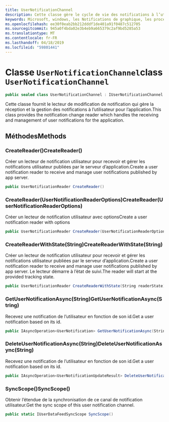```yaml
---
title: UserNotificationChannel
description: Cette classe gère le cycle de vie des notifications à l’utilisateur.
keywords: Microsoft, windows, les Notifications de graphique, les procédures relatives à Windows
ms.openlocfilehash: ee30f0eab2bb212dddf1de401a91f0487c512705
ms.sourcegitcommit: 945a0f4bda02e3b4eb9a665379c2af9bd5285a53
ms.translationtype: MT
ms.contentlocale: fr-FR
ms.lasthandoff: 04/18/2019
ms.locfileid: "59801441"
---
```

# <a name="class-usernotificationchannel"></a><span data-ttu-id="b1e57-104">Classe `UserNotificationChannel`</span><span class="sxs-lookup"><span data-stu-id="b1e57-104">class `UserNotificationChannel`</span></span>

```C#
public sealed class UserNotificationChannel : IUserNotificationChannel
```

<span data-ttu-id="b1e57-105">Cette classe fournit le lecteur de modification de notification qui gère la réception et la gestion des notifications à l’utilisateur pour l’application.</span><span class="sxs-lookup"><span data-stu-id="b1e57-105">This class provides the notification change reader which handles the receiving and management of user notifications for the application.</span></span> 

## <a name="methods"></a><span data-ttu-id="b1e57-106">Méthodes</span><span class="sxs-lookup"><span data-stu-id="b1e57-106">Methods</span></span>

### <a name="createreader"></a><span data-ttu-id="b1e57-107">CreateReader()</span><span class="sxs-lookup"><span data-stu-id="b1e57-107">CreateReader()</span></span> 
<span data-ttu-id="b1e57-108">Créer un lecteur de notification utilisateur pour recevoir et gérer les notifications utilisateur publiées par le serveur d’application.</span><span class="sxs-lookup"><span data-stu-id="b1e57-108">Create a user notification reader to receive and manage user notifications published by app server.</span></span>
```C#
public UserNotificationReader CreateReader()
```

### <a name="createreaderusernotificationreaderoptions"></a><span data-ttu-id="b1e57-109">CreateReader(UserNotificationReaderOptions)</span><span class="sxs-lookup"><span data-stu-id="b1e57-109">CreateReader(UserNotificationReaderOptions)</span></span> 
<span data-ttu-id="b1e57-110">Créer un lecteur de notification utilisateur avec options</span><span class="sxs-lookup"><span data-stu-id="b1e57-110">Create a user notification reader with options</span></span> 
```C#
public UserNotificationReader CreateReader(UserNotificationReaderOptions options)
```

### <a name="createreaderwithstatestring"></a><span data-ttu-id="b1e57-111">CreateReaderWithState(String)</span><span class="sxs-lookup"><span data-stu-id="b1e57-111">CreateReaderWithState(String)</span></span> 
<span data-ttu-id="b1e57-112">Créer un lecteur de notification utilisateur pour recevoir et gérer les notifications utilisateur publiées par le serveur d’application.</span><span class="sxs-lookup"><span data-stu-id="b1e57-112">Create a user notification reader to receive and manage user notifications published by app server.</span></span> <span data-ttu-id="b1e57-113">Le lecteur démarre à l’état de suivi.</span><span class="sxs-lookup"><span data-stu-id="b1e57-113">The reader will start at the provided tracking state.</span></span> 
```C#
public UserNotificationReader CreateReaderWithState(String readerState)
```

### <a name="getusernotificationasyncstring"></a><span data-ttu-id="b1e57-114">GetUserNotificationAsync(String)</span><span class="sxs-lookup"><span data-stu-id="b1e57-114">GetUserNotificationAsync(String)</span></span>
<span data-ttu-id="b1e57-115">Recevez une notification de l’utilisateur en fonction de son id.</span><span class="sxs-lookup"><span data-stu-id="b1e57-115">Get a user notification based on its id.</span></span> 
```C#
public IAsyncOperation<UserNotification> GetUserNotificationAsync(String notificationId)
```

### <a name="deleteusernotificationasyncstring"></a><span data-ttu-id="b1e57-116">DeleteUserNotificationAsync(String)</span><span class="sxs-lookup"><span data-stu-id="b1e57-116">DeleteUserNotificationAsync(String)</span></span>
<span data-ttu-id="b1e57-117">Recevez une notification de l’utilisateur en fonction de son id.</span><span class="sxs-lookup"><span data-stu-id="b1e57-117">Get a user notification based on its id.</span></span> 
```C#
public IAsyncOperation<UserNotificationUpdateResult> DeleteUserNotificationAsync(String notificationId)
```

### <a name="syncscope"></a><span data-ttu-id="b1e57-118">SyncScope()</span><span class="sxs-lookup"><span data-stu-id="b1e57-118">SyncScope()</span></span>
<span data-ttu-id="b1e57-119">Obtenir l’étendue de la synchronisation de ce canal de notification utilisateur.</span><span class="sxs-lookup"><span data-stu-id="b1e57-119">Get the sync scope of this user notification channel.</span></span>
```C#
public static IUserDataFeedSyncScope SyncScope()
```